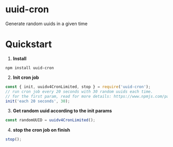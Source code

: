 # uuid-cron
Generate random uuids in a given time

# Quickstart

1. **Install**
```shell
npm install uuid-cron
```
2. **Init cron job**
```javascript
const { init, uuidv4CronLimited, stop } = require('uuid-cron');
// run cron job every 20 seconds with 30 random uuids each time.
// for the first param, read for more details: https://www.npmjs.com/package/human-to-cron
init('each 20 seconds', 30);
```

3. **Get random uuid according to the init params**
```javascript
const randomUUID = uuidv4CronLimited();
```

4. **stop the cron job on finish**
```javascript
stop();
```

